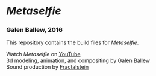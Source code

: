 # *Metaselfie*
### Galen Ballew, 2016

This repository contains the build files for *Metaselfie*.  

Watch *Metaselfie* on [YouTube](https://www.youtube.com/watch?v=wMAPatgvSxE)  
3d modeling, animation, and compositing by Galen Ballew  
Sound production by [Fractalstein](soundcloud.com/fractalstein)
